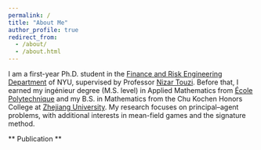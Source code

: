```yaml
---
permalink: /
title: "About Me"
author_profile: true
redirect_from: 
  - /about/
  - /about.html
---
```


I am a first-year Ph.D. student in the [Finance and Risk Engineering Department](https://engineering.nyu.edu/academics/departments/finance-and-risk-engineering) of NYU, supervised by Professor [Nizar Touzi](http://www.cmap.polytechnique.fr/~touzi/). Before that, I earned my ingénieur degree (M.S. level) in Applied Mathematics from [École Polytechnique](https://www.polytechnique.edu/) and my B.S. in Mathematics from the Chu Kochen Honors College at [Zhejiang University](https://www.zju.edu.cn/english/). My research focuses on principal–agent problems, with additional interests in mean-field games and the signature method.

**
Publication
**







